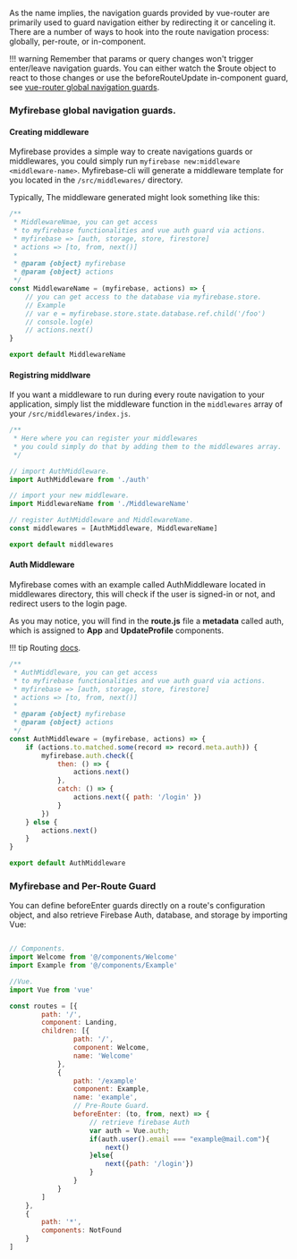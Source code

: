 
As the name implies, the navigation guards provided by vue-router are primarily used to guard navigation either by redirecting it or canceling it. There are a number of ways to hook into the route navigation process: globally, per-route, or in-component.

!!! warning
    Remember that params or query changes won't trigger enter/leave navigation guards. You can either watch the $route object to react to those changes or use the beforeRouteUpdate in-component guard, see [vue-router global navigation guards](https://router.vuejs.org/en/advanced/navigation-guards.html).

### Myfirebase global navigation guards.

#### Creating middleware

Myfirebase provides a simple way to create navigations guards or middlewares, you could simply run `myfirebase new:middleware <middleware-name>`. Myfirebase-cli will generate a middleware template for you located in the `/src/middlewares/` directory.

Typically, The middleware generated might look something like this:

```javascript
/**
 * MiddlewareNmae, you can get access
 * to myfirebase functionalities and vue auth guard via actions.
 * myfirebase => [auth, storage, store, firestore]
 * actions => [to, from, next()]
 * 
 * @param {object} myfirebase 
 * @param {object} actions 
 */
const MiddlewareName = (myfirebase, actions) => {
    // you can get access to the database via myfirebase.store.
    // Example
    // var e = myfirebase.store.state.database.ref.child('/foo')
    // console.log(e)
    // actions.next()
}

export default MiddlewareName
```
#### Registring middlware

If you want a middleware to run during every route navigation to your application, simply list the middleware function in the `middlewares` array of your `/src/middlewares/index.js`.

```javascript
/**
 * Here where you can register your middlewares
 * you could simply do that by adding them to the middlewares array.
 */

// import AuthMiddleware.
import AuthMiddleware from './auth'

// import your new middleware.
import MiddlewareName from './MiddlewareName'

// register AuthMiddleware and MiddlewareName.
const middlewares = [AuthMiddleware, MiddlewareName]

export default middlewares
```

#### Auth Middleware

Myfirebase comes with an example called AuthMiddleware located in middlewares directory, this will check if the user is signed-in or not, and redirect users to the login page.

As you may notice, you will find in the **route.js** file a **metadata** called auth, which is assigned to **App** and **UpdateProfile** components.

!!! tip
    Routing [docs](routing.md).
 
```javascript
/**
 * AuthMiddleware, you can get access
 * to myfirebase functionalities and vue auth guard via actions.
 * myfirebase => [auth, storage, store, firestore]
 * actions => [to, from, next()]
 * 
 * @param {object} myfirebase 
 * @param {object} actions 
 */
const AuthMiddleware = (myfirebase, actions) => {
    if (actions.to.matched.some(record => record.meta.auth)) {
        myfirebase.auth.check({
            then: () => {
                actions.next()
            },
            catch: () => {
                actions.next({ path: '/login' })
            }
        })
    } else {
        actions.next()
    }
}

export default AuthMiddleware
```

### Myfirebase and Per-Route Guard

You can define beforeEnter guards directly on a route's configuration object, and also retrieve Firebase Auth, database, and storage by importing Vue:

```javascript

// Components.
import Welcome from '@/components/Welcome'
import Example from '@/components/Example'

//Vue.
import Vue from 'vue'

const routes = [{
        path: '/',
        component: Landing,
        children: [{
                path: '/',
                component: Welcome,
                name: 'Welcome'
            },
            {
                path: '/example'
                component: Example,
                name: 'example',
                // Pre-Route Guard.
                beforeEnter: (to, from, next) => {
                    // retrieve firebase Auth
                    var auth = Vue.auth;
                    if(auth.user().email === "example@mail.com"){
                        next()
                    }else{
                        next({path: '/login'})
                    }
                } 
            }
        ]
    },
    {
        path: '*',
        components: NotFound
    }
]
```
